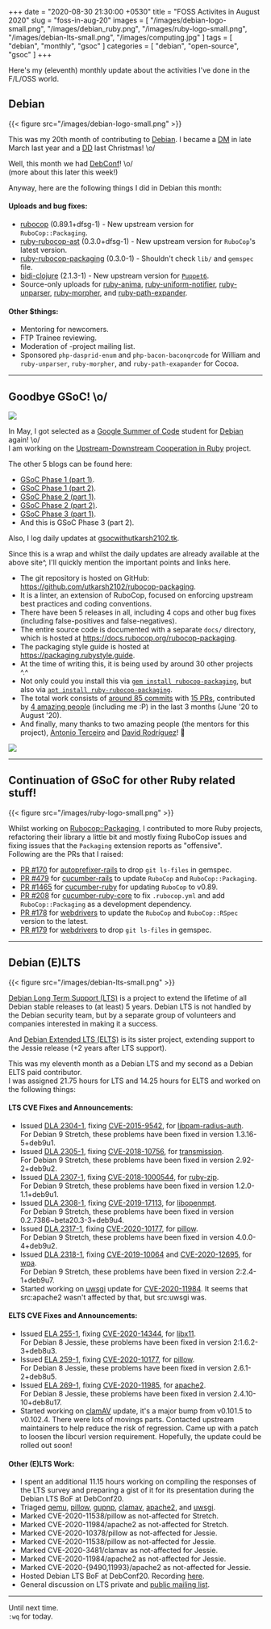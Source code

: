 +++
date = "2020-08-30 21:30:00 +0530"
title = "FOSS Activites in August 2020"
slug = "foss-in-aug-20"
images = [
    "/images/debian-logo-small.png",
    "/images/debian_ruby.png",
    "/images/ruby-logo-small.png",
    "/images/debian-lts-small.png",
    "/images/computing.jpg"
]
tags = [
    "debian",
    "monthly",
    "gsoc"
]
categories = [
    "debian",
    "open-source",
    "gsoc"
]
+++

Here's my (eleventh) monthly update about the activities I've done in the F/L/OSS world.

## Debian
{{< figure src="/images/debian-logo-small.png" >}}

This was my 20th month of contributing to [Debian](https://www.debian.org/).
I became a [DM](https://wiki.debian.org/DebianMaintainer) in late March last year and a [DD](https://wiki.debian.org/DebianDeveloper) last Christmas! \o/

Well, this month we had [DebConf](https://debconf20.debconf.org/)! \o/  
(more about this later this week!)

Anyway, here are the following things I did in Debian this month:

#### Uploads and bug fixes:

- [rubocop](https://tracker.debian.org/pkg/rubocop) (0.89.1+dfsg-1) - New upstream version for `RuboCop::Packaging`.  
- [ruby-rubocop-ast](https://tracker.debian.org/pkg/ruby-rubocop-ast) (0.3.0+dfsg-1) - New upstream version for `RuboCop`'s latest version.  
- [ruby-rubocop-packaging](https://tracker.debian.org/pkg/ruby-rubocop-packaging) (0.3.0-1) - Shouldn't check `lib/` and `gemspec` file.  
- [bidi-clojure](https://tracker.debian.org/pkg/bidi-clojure) (2.1.3-1) - New upstream version for [`Puppet6`](https://wiki.debian.org/Teams/Puppet/Work).
- Source-only uploads for [ruby-anima](https://tracker.debian.org/pkg/ruby-anima), [ruby-uniform-notifier](https://tracker.debian.org/pkg/ruby-uniform-notifier), [ruby-unparser](https://tracker.debian.org/pkg/ruby-unparser), [ruby-morpher](https://tracker.debian.org/pkg/ruby-morpher), and [ruby-path-expander](https://tracker.debian.org/pkg/ruby-path-expander).

#### Other $things:

- Mentoring for newcomers.
- FTP Trainee reviewing.
- Moderation of -project mailing list.
- Sponsored `php-dasprid-enum` and `php-bacon-baconqrcode` for William and `ruby-unparser`, `ruby-morpher`, and `ruby-path-exapander` for Cocoa.

---

## Goodbye GSoC! \o/
![](/images/debian_ruby.png#center)

In May, I got selected as a [Google Summer of Code](https://summerofcode.withgoogle.com/) student for [Debian](https://www.debian.org/) again! \o/  
I am working on the [Upstream-Downstream Cooperation in Ruby](https://wiki.debian.org/SummerOfCode2020/Projects/#SummerOfCode2020.2FApprovedProjects.2FUpstreamDownstreamCooperationInRuby.Upstream.2FDownstream_cooperation_in_Ruby) project.

The other 5 blogs can be found here:
- [GSoC Phase 1 (part 1)](https://utkarsh2102.com/posts/gsoc-phase-1/).
- [GSoC Phase 1 (part 2)](https://utkarsh2102.com/posts/foss-in-june-20/).
- [GSoC Phase 2 (part 1)](https://utkarsh2102.com/posts/gsoc-phase-2/).
- [GSoC Phase 2 (part 2)](https://utkarsh2102.com/posts/foss-in-july-20/).
- [GSoC Phase 3 (part 1)](https://utkarsh2102.com/posts/gsoc-phase-3/).
- And this is GSoC Phase 3 (part 2).

Also, I log daily updates at [gsocwithutkarsh2102.tk](https://gsocwithutkarsh2102.tk/).

Since this is a wrap and whilst the daily updates are already available at the above site^, I'll quickly mention the important points and links here.

- The git repository is hosted on GitHub: https://github.com/utkarsh2102/rubocop-packaging.
- It is a linter, an extension of RuboCop, focused on enforcing upstream best practices and coding conventions.
- There have been 5 releases in all, including 4 cops and other bug fixes (including false-positives and false-negatives).
- The entire source code is documented with a separate `docs/` directory, which is hosted at https://docs.rubocop.org/rubocop-packaging.
- The packaging style guide is hosted at https://packaging.rubystyle.guide.
- At the time of writing this, it is being used by around 30 other projects ^.^
- Not only could you install this via [`gem install rubocop-packaging`](https://rubygems.org/gems/rubocop-packaging), but also via [`apt install ruby-rubocop-packaging`](https://tracker.debian.org/pkg/ruby-rubocop-packaging).
- The total work consists of [around 85 commits](https://github.com/utkarsh2102/rubocop-packaging/commits/master) with [15 PRs](https://github.com/utkarsh2102/rubocop-packaging/pulls?q=is%3Apr+is%3Aclosed), contributed by [4 amazing people](https://github.com/utkarsh2102/rubocop-packaging/graphs/contributors) (including me :P) in the last 3 months (June '20 to August '20).
- And finally, many thanks to two amazing people (the mentors for this project), [Antonio Terceiro](https://github.com/terceiro) and [David Rodríguez](https://github.com/deivid-rodriguez/)! 💖

![](/images/gsoc_meetings.png#center)

---

## Continuation of GSoC for other Ruby related stuff!
{{< figure src="/images/ruby-logo-small.png" >}}

Whilst working on [Rubocop::Packaging](https://github.com/utkarsh2102/rubocop-packaging), I contributed to more Ruby projects, refactoring their library a little bit and mostly fixing RuboCop issues and fixing issues that the `Packaging` extension reports as "offensive".  
Following are the PRs that I raised:

- [PR #170](https://github.com/ai/autoprefixer-rails/pull/170) for [autoprefixer-rails](https://github.com/ai/autoprefixer-rails) to drop `git ls-files` in gemspec.
- [PR #479](https://github.com/cucumber/cucumber-rails/pull/479) for [cucumber-rails](https://github.com/cucumber/cucumber-rails) to update `RuboCop` and `RuboCop::Packaging`.
- [PR #1465](https://github.com/cucumber/cucumber-ruby/pull/1465) for [cucumber-ruby](https://github.com/cucumber/cucumber-ruby) for updating `RuboCop` to v0.89.
- [PR #208](https://github.com/cucumber/cucumber-ruby-core/pull/208) for [cucumber-ruby-core](https://github.com/cucumber/cucumber-ruby-core) to fix `.rubocop.yml` and add `RuboCop::Packaging` as a development dependency.
- [PR #178](https://github.com/titusfortner/webdrivers/pull/178) for [webdrivers](https://github.com/titusfortner/webdrivers) to update the `RuboCop` and `RuboCop::RSpec` version to the latest.
- [PR #179](https://github.com/titusfortner/webdrivers/pull/179) for [webdrivers](https://github.com/titusfortner/webdrivers) to drop `git ls-files` in gemspec.

---

## Debian (E)LTS
{{< figure src="/images/debian-lts-small.png" >}}

[Debian Long Term Support (LTS)](https://www.freexian.com/en/services/debian-lts.html) is a project to extend the lifetime of all Debian stable releases to (at least) 5 years. Debian LTS is not handled by the Debian security team, but by a separate group of volunteers and companies interested in making it a success.  

And [Debian Extended LTS (ELTS)](https://deb.freexian.com/extended-lts) is its sister project, extending support to the Jessie release (+2 years after LTS support).

This was my eleventh month as a Debian LTS and my second as a Debian ELTS paid contributor.  
I was assigned 21.75 hours for LTS and 14.25 hours for ELTS and worked on
the following things:

#### LTS CVE Fixes and Announcements:

- Issued [DLA 2304-1](https://lists.debian.org/debian-lts-announce/2020/08/msg00000.html), fixing [CVE-2015-9542](https://security-tracker.debian.org/tracker/CVE-2015-9542), for [libpam-radius-auth](https://tracker.debian.org/pkg/libpam-radius-auth).  
  For Debian 9 Stretch, these problems have been fixed in version 1.3.16-5+deb9u1.
- Issued [DLA 2305-1](https://lists.debian.org/debian-lts-announce/2020/08/msg00001.html), fixing [CVE-2018-10756](https://security-tracker.debian.org/tracker/CVE-2018-10756), for [transmission](https://tracker.debian.org/pkg/transmission).  
  For Debian 9 Stretch, these problems have been fixed in version 2.92-2+deb9u2.
- Issued [DLA 2307-1](https://lists.debian.org/debian-lts-announce/2020/08/msg00002.html), fixing [CVE-2018-1000544](https://security-tracker.debian.org/tracker/CVE-2018-1000544), for [ruby-zip](https://tracker.debian.org/pkg/ruby-zip).  
  For Debian 9 Stretch, these problems have been fixed in version 1.2.0-1.1+deb9u1.
- Issued [DLA 2308-1](https://lists.debian.org/debian-lts-announce/2020/08/msg00003.html), fixing [CVE-2019-17113](https://security-tracker.debian.org/tracker/CVE-2019-17113), for [libopenmpt](https://tracker.debian.org/pkg/libopenmpt).  
  For Debian 9 Stretch, these problems have been fixed in version 0.2.7386~beta20.3-3+deb9u4.
- Issued [DLA 2317-1](https://lists.debian.org/debian-lts-announce/2020/08/msg00012.html), fixing [CVE-2020-10177](https://security-tracker.debian.org/tracker/CVE-2020-10177), for [pillow](https://tracker.debian.org/pkg/pillow).  
  For Debian 9 Stretch, these problems have been fixed in version 4.0.0-4+deb9u2.
- Issued [DLA 2318-1](https://lists.debian.org/debian-lts-announce/2020/08/msg00013.html), fixing [CVE-2019-10064](https://security-tracker.debian.org/tracker/CVE-2019-10064) and [CVE-2020-12695](https://security-tracker.debian.org/tracker/CVE-2020-12695), for [wpa](https://tracker.debian.org/pkg/wpa).  
  For Debian 9 Stretch, these problems have been fixed in version 2:2.4-1+deb9u7.
- Started working on [uwsgi](https://tracker.debian.org/pkg/uwsgi) update for [CVE-2020-11984](https://security-tracker.debian.org/tracker/CVE-2020-11984). It seems that src:apache2 wasn't affected by that, but src:uwsgi was.

#### ELTS CVE Fixes and Announcements:

- Issued [ELA 255-1](https://deb.freexian.com/extended-lts/updates/ela-255-1-libx11), fixing [CVE-2020-14344](https://security-tracker.debian.org/tracker/CVE-2020-14344), for [libx11](https://tracker.debian.org/pkg/libx11).  
  For Debian 8 Jessie, these problems have been fixed in version 2:1.6.2-3+deb8u3.
- Issued [ELA 259-1](https://deb.freexian.com/extended-lts/updates/ela-259-1-pillow), fixing [CVE-2020-10177](https://security-tracker.debian.org/tracker/CVE-2020-10177), for [pillow](https://tracker.debian.org/pkg/pillow).  
  For Debian 8 Jessie, these problems have been fixed in version 2.6.1-2+deb8u5.
- Issued [ELA 269-1](https://deb.freexian.com/extended-lts/updates/ela-269-1-apache2), fixing [CVE-2020-11985](https://security-tracker.debian.org/tracker/CVE-2020-11985), for [apache2](https://tracker.debian.org/pkg/apache2).  
  For Debian 8 Jessie, these problems have been fixed in version 2.4.10-10+deb8u17.
- Started working on [clamAV](https://tracker.debian.org/pkg/clamav) update, it's a major bump from v0.101.5 to v0.102.4. There were lots of movings parts. Contacted upstream maintainers to help reduce the risk of regression. Came up with a patch to loosen the libcurl version requirement. Hopefully, the update could be rolled out soon!

#### Other (E)LTS Work:

- I spent an additional 11.15 hours working on compiling the responses of the LTS survey and preparing a gist of it for its presentation during the Debian LTS BoF at DebConf20.
- Triaged [qemu](https://tracker.debian.org/pkg/qemu),
[pillow](https://tracker.debian.org/pkg/pillow),
[gupnp](https://tracker.debian.org/pkg/gupnp),
[clamav](https://tracker.debian.org/pkg/clamav),
[apache2](https://tracker.debian.org/pkg/apache2), and
[uwsgi](https://tracker.debian.org/pkg/uwsgi).
- Marked CVE-2020-11538/pillow as not-affected for Stretch.
- Marked CVE-2020-11984/apache2 as not-affected for Stretch.
- Marked CVE-2020-10378/pillow as not-affected for Jessie.
- Marked CVE-2020-11538/pillow as not-affected for Jessie.
- Marked CVE-2020-3481/clamav as not-affected for Jessie.
- Marked CVE-2020-11984/apache2 as not-affected for Jessie.
- Marked CVE-2020-{9490,11993}/apache2 as not-affected for Jessie.
- Hosted Debian LTS BoF at DebConf20. Recording [here](https://caesar.ftp.acc.umu.se/pub/debian-meetings/2020/DebConf20/72-debian-lts-bof.webm).
- General discussion on LTS private and [public mailing list](https://lists.debian.org/debian-lts/2020/08/threads.html).

---

Until next time.  
`:wq` for today.
